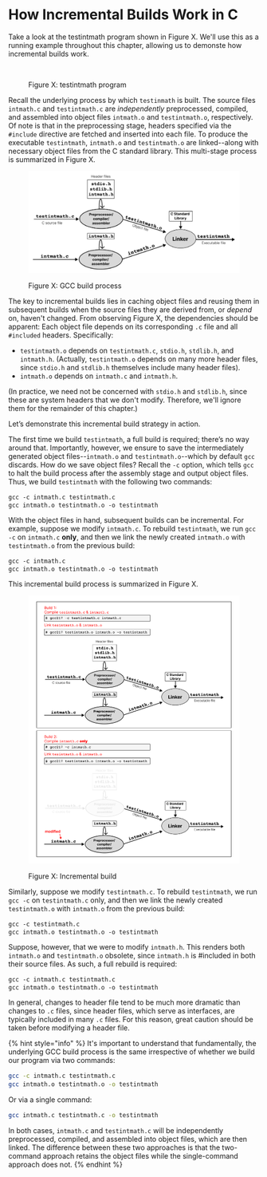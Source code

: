 # How Incremental Builds Work in C

Take a look at the testintmath program shown in Figure X. We'll use this as a running example throughout this chapter, allowing us to demonste how incremental builds work.

<figure><img src="../.gitbook/assets/Screenshot 2024-07-22 at 6.19.25 PM.png" alt=""><figcaption><p>Figure X: testintmath program</p></figcaption></figure>

Recall the underlying process by which `testinmath` is built. The source files `intmath.c` and `testintmath.c` are _independently_ preprocessed, compiled, and assembled into object files `intmath.o` and `testintmath.o`, respectively. Of note is that in the preprocessing stage, headers specified via the `#include` directive are fetched and inserted into each file. To produce the executable `testintmath`, `intmath.o` and `testintmath.o` are linked--along with necessary object files from the C standard library. This multi-stage process is summarized in Figure X.

<figure><img src="../.gitbook/assets/Frame 31 (2).png" alt=""><figcaption><p>Figure X: GCC build process</p></figcaption></figure>

The key to incremental builds lies in caching object files and reusing them in subsequent builds when the source files they are derived from, or _depend_ on, haven't changed. From observing Figure X, the dependencies should be apparent:  Each object file depends on its corresponding `.c` file and all `#included` headers. Specifically:

* `testintmath.o` depends on `testintmath.c`, `stdio.h`, `stdlib.h`, and `intmath.h`. (Actually, `testintmath.o` depends on many more header files, since `stdio.h` and `stdlib.h` themselves include many header files).&#x20;
* `intmath.o` depends on `intmath.c` and `intmath.h`.

(In practice, we need not be concerned with `stdio.h` and `stdlib.h`, since these are system headers that we don't modify. Therefore, we'll ignore them for the remainder of this chapter.)

Let’s demonstrate this incremental build strategy in action.

The first time we build `testintmath`, a full build is required; there’s no way around that. Importantly, however, we ensure to save the intermediately generated object files--`intmath.o` and `testintmath.o`--which by default `gcc` discards. How do we save object files? Recall the `-c` option, which tells `gcc` to halt the build process after the assembly stage and output object files. Thus, we build `testintmath` with the following two commands:

```
gcc -c intmath.c testintmath.c
gcc intmath.o testintmath.o -o testintmath
```

With the object files in hand, subsequent builds can be incremental. For example, suppose we modify `intmath.c`. To rebuild `testintmath`, we run `gcc -c` on `intmath.c` **only**, and then we link the newly created `intmath.o` with `testintmath.o` from the previous build:

```
gcc -c intmath.c
gcc intmath.o testintmath.o -o testintmath
```

This incremental build process is summarized in Figure X.

<figure><img src="../.gitbook/assets/Frame 31 (4).png" alt=""><figcaption><p>Figure X: Incremental build</p></figcaption></figure>

Similarly, suppose we modify `testintmath.c`. To rebuild `testintmath`, we run `gcc -c` on `testintmath.c` only, and then we link the newly created `testintmath.o` with `intmath.o` from the previous build:

```
gcc -c testintmath.c
gcc intmath.o testintmath.o -o testintmath
```

Suppose, however, that we were to modify `intmath.h`. This renders both `intmath.o` and `testintmath.o` obsolete, since `intmath.h` is #included in both their source files. As such, a full rebuild is required:

```
gcc -c intmath.c testintmath.c
gcc intmath.o testintmath.o -o testintmath
```

In general, changes to header file tend to be much more dramatic than changes to `.c` files, since header files, which serve as interfaces, are typically included in many `.c` files. For this reason, great caution should be taken before modifying a header file.

{% hint style="info" %}
It's important to understand that fundamentally, the underlying GCC build process is the same irrespective of whether we build our program via two commands:

```bash
gcc -c intmath.c testintmath.c
gcc intmath.o testintmath.o -o testintmath
```

Or via a single command:

```bash
gcc intmath.c testintmath.c -o testintmath
```

In both cases, `intmath.c` and `testintmath.c` will be independently preprocessed, compiled, and assembled into object files, which are then linked. The difference between these two approaches is that the two-command approach retains the object files while the single-command approach does not.
{% endhint %}
